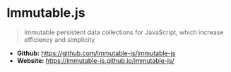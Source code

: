 # Immutable.js
> Immutable persistent data collections for JavaScript, which increase efficiency and simplicity

* **Github:** https://github.com/immutable-js/immutable-js
* **Website:** https://immutable-js.github.io/immutable-js/